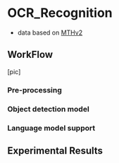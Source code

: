 # OCR_Recognition
- data based on [MTHv2](https://github.com/HCIILAB/MTHv2_Datasets_Release)

## WorkFlow
[pic]


### Pre-processing
### Object detection model
### Language model support

## Experimental Results
